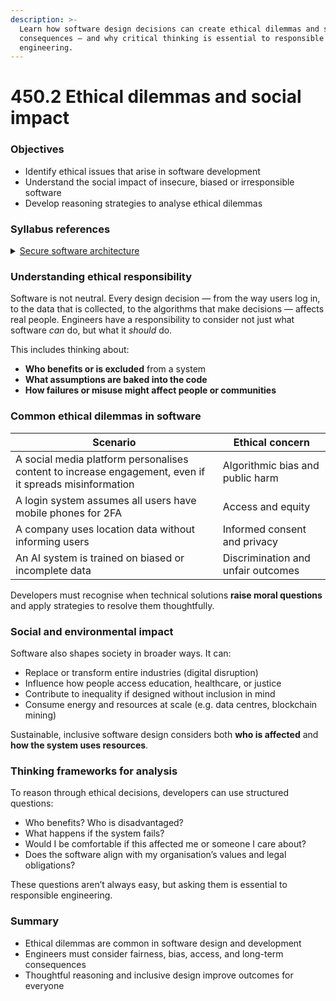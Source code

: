 ```yaml
---
description: >-
  Learn how software design decisions can create ethical dilemmas and social
  consequences — and why critical thinking is essential to responsible
  engineering.
---
```


# 450.2 Ethical dilemmas and social impact

### Objectives

* Identify ethical issues that arise in software development
* Understand the social impact of insecure, biased or irresponsible software
* Develop reasoning strategies to analyse ethical dilemmas

### Syllabus references

<details>

<summary><a href="https://curriculum.nsw.edu.au/learning-areas/tas/software-engineering-11-12-2022/content/year-12/fa039e749d">Secure software architecture</a></summary>

* Explain the social, ethical and legal implications of software engineering, including:
  * access and equity
  * algorithmic bias and fairness
  * digital disruption and environmental impact
  * ethical responsibilities of developers

</details>

### Understanding ethical responsibility

Software is not neutral. Every design decision — from the way users log in, to the data that is collected, to the algorithms that make decisions — affects real people. Engineers have a responsibility to consider not just what software _can_ do, but what it _should_ do.

This includes thinking about:

* **Who benefits or is excluded** from a system
* **What assumptions are baked into the code**
* **How failures or misuse might affect people or communities**

### Common ethical dilemmas in software

| Scenario                                                                                               | Ethical concern                    |
| ------------------------------------------------------------------------------------------------------ | ---------------------------------- |
| A social media platform personalises content to increase engagement, even if it spreads misinformation | Algorithmic bias and public harm   |
| A login system assumes all users have mobile phones for 2FA                                            | Access and equity                  |
| A company uses location data without informing users                                                   | Informed consent and privacy       |
| An AI system is trained on biased or incomplete data                                                   | Discrimination and unfair outcomes |

Developers must recognise when technical solutions **raise moral questions** and apply strategies to resolve them thoughtfully.

### Social and environmental impact

Software also shapes society in broader ways. It can:

* Replace or transform entire industries (digital disruption)
* Influence how people access education, healthcare, or justice
* Contribute to inequality if designed without inclusion in mind
* Consume energy and resources at scale (e.g. data centres, blockchain mining)

Sustainable, inclusive software design considers both **who is affected** and **how the system uses resources**.

### Thinking frameworks for analysis

To reason through ethical decisions, developers can use structured questions:

* Who benefits? Who is disadvantaged?
* What happens if the system fails?
* Would I be comfortable if this affected me or someone I care about?
* Does the software align with my organisation’s values and legal obligations?

These questions aren’t always easy, but asking them is essential to responsible engineering.

### Summary

* Ethical dilemmas are common in software design and development
* Engineers must consider fairness, bias, access, and long-term consequences
* Thoughtful reasoning and inclusive design improve outcomes for everyone
